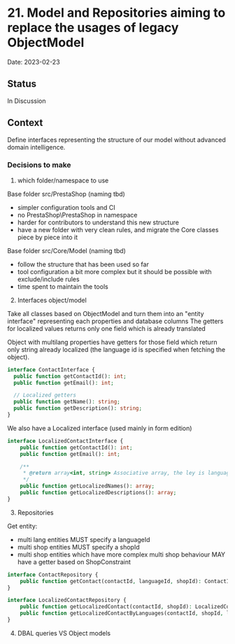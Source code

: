 # 21. Model and Repositories aiming to replace the usages of legacy ObjectModel

Date: 2023-02-23

## Status

In Discussion

## Context

Define interfaces representing the structure of our model without advanced domain intelligence. 

### Decisions to make

1. which folder/namespace to use 

Base folder src/PrestaShop (naming tbd)
- simpler configuration tools and CI
- no PrestaShop\PrestaShop in namespace
- harder for contributors to understand this new structure
- have a new folder with very clean rules, and migrate the Core classes piece by piece into it

Base folder src/Core/Model (naming tbd)
- follow the structure that has been used so far
- tool configuration a bit more complex but it should be possible with exclude/include rules
- time spent to maintain the tools

2. Interfaces object/model

Take all classes based on ObjectModel and turn them into an "entity interface" representing each properties and database columns
The getters for localized values returns only one field which is already translated

Object with multilang properties have getters for those field which return only string already localized (the language id is specified when fetching the object).

```php
interface ContactInterface {
  public function getContactId(): int;
  public function getEmail(): int;

  // Localized getters
  public function getName(): string;
  public function getDescription(): string;
}
```

We also have a Localized interface (used mainly in form edition)
```php
interface LocalizedContactInterface {
    public function getContactId(): int;
    public function getEmail(): int;

    /**
     * @return array<int, string> Associative array, the ley is languageId and the value is the localized value.
     */
    public function getLocalizedNames(): array;
    public function getLocalizedDescriptions(): array;
}
```

3. Repositories

Get entity:
- multi lang entities MUST specify a languageId
- multi shop entities MUST specify a shopId
- multi shop entities which have more complex multi shop behaviour MAY have a getter based on ShopConstraint

```php
interface ContactRepository {
    public function getContact(contactId, languageId, shopId): ContactInterface;
}

interface LocalizedContactRepository {
    public function getLocalizedContact(contactId, shopId): LocalizedContactInterface;
    public function getLocalizedContactByLanguages(contactId, shopId, languages): LocalizedContactInterface;
}
```

4. DBAL queries VS Object models
